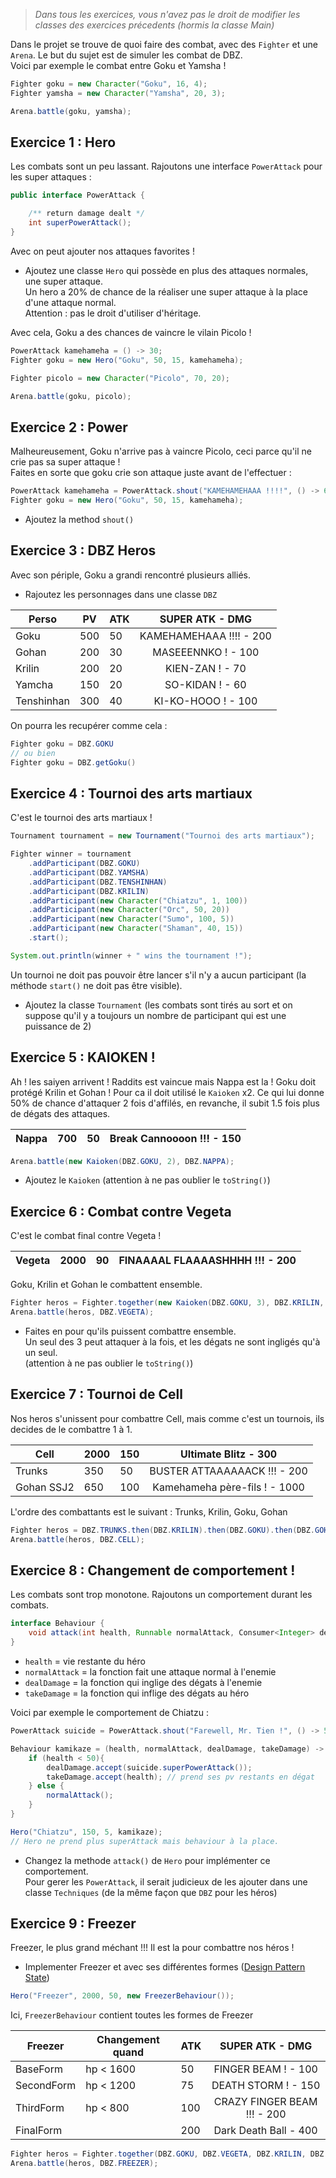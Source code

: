 > _Dans tous les exercices, vous n'avez pas le droit de modifier les classes des exercices précedents (hormis la classe Main)_

Dans le projet se trouve de quoi faire des combat, avec des `Fighter` et une `Arena`. Le but du sujet est de simuler les combat de DBZ. \
Voici par exemple le combat entre Goku et Yamsha !

```java
Fighter goku = new Character("Goku", 16, 4);
Fighter yamsha = new Character("Yamsha", 20, 3);

Arena.battle(goku, yamsha);
```

## Exercice 1 : Hero

Les combats sont un peu lassant. Rajoutons une interface `PowerAttack` pour les super attaques :

```java
public interface PowerAttack {

    /** return damage dealt */
    int superPowerAttack();
}
```	
Avec on peut ajouter nos attaques favorites ! 

- Ajoutez une classe `Hero` qui possède en plus des attaques normales, une super attaque. \
Un hero a 20% de chance de la réaliser une super attaque à la place d'une attaque normal. \
Attention : pas le droit d'utiliser d'héritage.

Avec cela, Goku a des chances de vaincre le vilain Picolo !

```java
PowerAttack kamehameha = () -> 30;
Fighter goku = new Hero("Goku", 50, 15, kamehameha);

Fighter picolo = new Character("Picolo", 70, 20);

Arena.battle(goku, picolo);
```
## Exercice 2 : Power

Malheureusement, Goku n'arrive pas à vaincre Picolo, ceci parce qu'il ne crie pas sa super attaque !  
Faites en sorte que goku crie son attaque juste avant de l'effectuer :

```java
PowerAttack kamehameha = PowerAttack.shout("KAMEHAMEHAAA !!!!", () -> 60);
Fighter goku = new Hero("Goku", 50, 15, kamehameha);
```

- Ajoutez la method `shout()`

## Exercice 3 : DBZ Heros

Avec son périple, Goku a grandi rencontré plusieurs alliés. 

- Rajoutez les personnages dans une classe `DBZ`

| Perso       | PV    | ATK   | SUPER ATK - DMG         |
|-------------|-------|-------|:-----------------------:|
| Goku        | 500   | 50    | KAMEHAMEHAAA !!!! - 200 |
| Gohan       | 200   | 30    | MASEEENNKO ! - 100      |
| Krilin      | 200   | 20    | KIEN-ZAN ! - 70         |
| Yamcha      | 150   | 20    | SO-KIDAN ! - 60         |
| Tenshinhan  | 300   | 40    | KI-KO-HOOO ! - 100      |

On pourra les recupérer comme cela :
```java
Fighter goku = DBZ.GOKU 
// ou bien 
Fighter goku = DBZ.getGoku()
```

## Exercice 4 : Tournoi des arts martiaux

C'est le tournoi des arts martiaux !

```java
Tournament tournament = new Tournament("Tournoi des arts martiaux");

Fighter winner = tournament
    .addParticipant(DBZ.GOKU)
    .addParticipant(DBZ.YAMSHA)
    .addParticipant(DBZ.TENSHINHAN)
    .addParticipant(DBZ.KRILIN)
    .addParticipant(new Character("Chiatzu", 1, 100))
    .addParticipant(new Character("Orc", 50, 20))
    .addParticipant(new Character("Sumo", 100, 5))
    .addParticipant(new Character("Shaman", 40, 15))
    .start();

System.out.println(winner + " wins the tournament !");
```

Un tournoi ne doit pas pouvoir être lancer s'il n'y a aucun participant (la méthode `start()` ne doit pas être visible).

- Ajoutez la classe `Tournament` (les combats sont tirés au sort et on suppose qu'il y a toujours un nombre de participant qui est une puissance de 2)


## Exercice 5 : KAIOKEN !

Ah ! les saiyen arrivent ! Raddits est vaincue mais Nappa est la ! Goku doit protégé Krilin et Gohan ! 
Pour ca il doit utilisé le `Kaioken` x2. Ce qui lui donne 50% de chance d'attaquer 2 fois d'affilés, en revanche, il subit 1.5 fois plus de dégats des attaques.

| Nappa  | 700   | 50     | Break Cannoooon !!! - 150 |
|--------|-------|--------|:-------------------------:|

```java
Arena.battle(new Kaioken(DBZ.GOKU, 2), DBZ.NAPPA);
```

- Ajoutez le `Kaioken` (attention à ne pas oublier le `toString()`)


## Exercice 6 : Combat contre Vegeta

C'est le combat final contre Vegeta !

| Vegeta  | 2000   | 90     | FINAAAAL FLAAAASHHHH !!! - 200 |
|---------|--------|--------|:------------------------------:|

Goku, Krilin et Gohan le combattent ensemble. 
```java
Fighter heros = Fighter.together(new Kaioken(DBZ.GOKU, 3), DBZ.KRILIN, DBZ.GOHAN)
Arena.battle(heros, DBZ.VEGETA);
```

- Faites en pour qu'ils puissent combattre ensemble. \
Un seul des 3 peut attaquer à la fois, et les dégats ne sont ingligés qu'à un seul. \
(attention à ne pas oublier le `toString()`)



## Exercice 7 : Tournoi de Cell

Nos heros s'unissent pour combattre Cell, mais comme c'est un tournois, ils decides de le combattre 1 à 1.

| Cell    | 2000   | 150    | Ultimate Blitz - 300         |
|---------|--------|--------|:----------------------------:|
| Trunks  | 350    | 50     | BUSTER ATTAAAAAACK !!! - 200 |
| Gohan SSJ2  | 650    | 100     | Kamehameha père-fils ! - 1000 |

L'ordre des combattants est le suivant : Trunks, Krilin, Goku, Gohan

```java
Fighter heros = DBZ.TRUNKS.then(DBZ.KRILIN).then(DBZ.GOKU).then(DBZ.GOHAN_SSJ2)
Arena.battle(heros, DBZ.CELL);
```

## Exercice 8 : Changement de comportement !

Les combats sont trop monotone. Rajoutons un comportement durant les combats.

```java
interface Behaviour {
    void attack(int health, Runnable normalAttack, Consumer<Integer> dealDamage, Consumer<Integer> takeDamage);
}
```

- `health` = vie restante du héro
- `normalAttack` = la fonction fait une attaque normal à l'enemie
- `dealDamage` = la fonction qui inglige des dégats à l'enemie
- `takeDamage` = la fonction qui inflige des dégats au héro

Voici par exemple le comportement de Chiatzu :

```java
PowerAttack suicide = PowerAttack.shout("Farewell, Mr. Tien !", () -> 500);

Behaviour kamikaze = (health, normalAttack, dealDamage, takeDamage) -> {
    if (health < 50){
        dealDamage.accept(suicide.superPowerAttack());
        takeDamage.accept(health); // prend ses pv restants en dégat
    } else {
        normalAttack();
    }
}

Hero("Chiatzu", 150, 5, kamikaze);
// Hero ne prend plus superAttack mais behaviour à la place.
```

- Changez la methode `attack()` de `Hero` pour implémenter ce comportement. \
Pour gerer les `PowerAttack`, il serait judicieux de les ajouter dans une classe `Techniques` (de la même façon que `DBZ` pour les héros)

## Exercice 9 : Freezer

Freezer, le plus grand méchant !!! Il est la pour combattre nos héros !

- Implementer Freezer et avec ses différentes formes ([Design Pattern State](https://refactoring.guru/design-patterns/state))

```java
Hero("Freezer", 2000, 50, new FreezerBehaviour());
```

Ici, `FreezerBehaviour` contient toutes les formes de Freezer

| Freezer    | Changement quand |  ATK    | SUPER ATK - DMG           |
|------------|------------------|---------|:-------------------------:|
| BaseForm   | hp < 1600        | 50      | FINGER BEAM ! - 100 |
| SecondForm | hp < 1200        | 75      | DEATH STORM ! - 150 |
| ThirdForm  | hp < 800         | 100     | CRAZY FINGER BEAM !!! - 200 |
| FinalForm  |                  | 200     | Dark Death Ball - 400 |

```java
Fighter heros = Fighter.together(DBZ.GOKU, DBZ.VEGETA, DBZ.KRILIN, DBZ.GOHAN)
Arena.battle(heros, DBZ.FREEZER);
```
